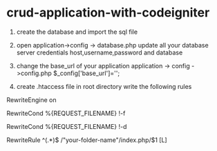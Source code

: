 # crud-application-with-codeigniter

1) create the database and import the sql file

2) open application->config -> database.php
update all your database server credentials
host,username,password and database

3) change the base_url of your application
application -> config ->config.php
$_config['base_url']='';

4) create .htaccess file in root directory
write the following rules

RewriteEngine on

RewriteCond %{REQUEST_FILENAME} !-f

RewriteCond %{REQUEST_FILENAME} !-d

RewriteRule ^(.*)$ /"your-folder-name"/index.php/$1 [L]


